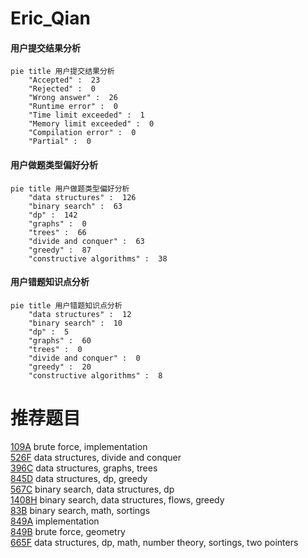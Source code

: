 # Eric_Qian

<!-- tabs:start -->



#### **用户提交结果分析**

```mermaid
pie title 用户提交结果分析
    "Accepted" :  23
    "Rejected" :  0
    "Wrong answer" :  26
    "Runtime error" :  0
    "Time limit exceeded" :  1
    "Memory limit exceeded" :  0
    "Compilation error" :  0
    "Partial" :  0
```

#### **用户做题类型偏好分析**

```mermaid
pie title 用户做题类型偏好分析
    "data structures" :  126
    "binary search" :  63
    "dp" :  142
    "graphs" :  0
    "trees" :  66
    "divide and conquer" :  63
    "greedy" :  87
    "constructive algorithms" :  38
```
#### **用户错题知识点分析**

```mermaid
pie title 用户错题知识点分析
    "data structures" :  12
    "binary search" :  10
    "dp" :  5
    "graphs" :  60
    "trees" :  0
    "divide and conquer" :  0
    "greedy" :  20
    "constructive algorithms" :  8
```



<!-- tabs:end -->
# 推荐题目
[109A](https://codeforces.com/contest/109/problem/A)		brute force,
                        implementation		  
[526F](https://codeforces.com/contest/526/problem/F)		data structures,
                        divide and conquer		  
[396C](https://codeforces.com/contest/396/problem/C)		data structures,
                        graphs,
                        trees		  
[845D](https://codeforces.com/contest/845/problem/D)		data structures,
                        dp,
                        greedy		  
[567C](https://codeforces.com/contest/567/problem/C)		binary search,
                        data structures,
                        dp		  
[1408H](https://codeforces.com/contest/1408/problem/H)		binary search,
                        data structures,
                        flows,
                        greedy		  
[83B](https://codeforces.com/contest/83/problem/B)		binary search,
                        math,
                        sortings		  
[849A](https://codeforces.com/contest/849/problem/A)		implementation		  
[849B](https://codeforces.com/contest/849/problem/B)		brute force,
                        geometry		  
[665F](https://codeforces.com/contest/665/problem/F)		data structures,
                        dp,
                        math,
                        number theory,
                        sortings,
                        two pointers		  
